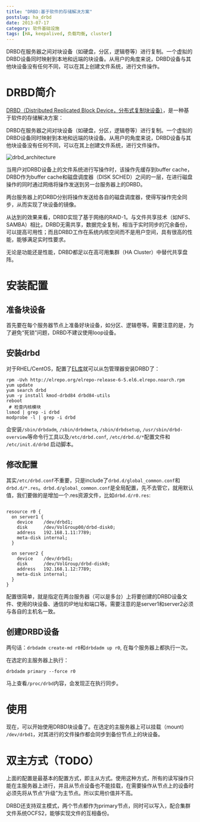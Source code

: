 ```yaml
---
title: "DRBD:基于软件的存储解决方案"
postslug: ha_drbd
date: 2013-07-17
category: 软件基础设施
tags: [HA, keepalived, 负载均衡, cluster]
---
```


DRBD在服务器之间对块设备（如硬盘，分区，逻辑卷等）进行复制。一个虚拟的DRBD设备同时映射到本地和远端的块设备。从用户的角度来说，DRBD设备与其他块设备没有任何不同，可以在其上创建文件系统，进行文件操作。

<!-- more -->

# DRBD简介

[DRBD（Distributed Replicated Block Device，分布式复制块设备）](http://www.drbd.org/ )，是一种基于软件的存储解决方案：

DRBD在服务器之间对块设备（如硬盘，分区，逻辑卷等）进行复制。一个虚拟的DRBD设备同时映射到本地和远端的块设备。从用户的角度来说，DRBD设备与其他块设备没有任何不同，可以在其上创建文件系统，进行文件操作。

![drbd_architecture](images/2013/drbd/drbd_architecture.png)

当用户对DRBD设备上的文件系统进行写操作时，该操作先缓存到buffer cache，DRBD作为buffer cache和磁盘调度器（DISK SCHED）之间的一层，在进行磁盘操作的同时通过网络将操作发送到另一台服务器上的DRBD。


两台服务器上的DRBD分别将操作发送给各自的磁盘调度器，使得写操作完全同步，从而实现了块设备的镜像。


从达到的效果来看，DRBD实现了基于网络的RAID-1。与文件共享技术（如NFS、SAMBA）相比，DRBD无需共享，数据完全复制，相当于实时同步的冗余备份，可以提高可用性；而且DRBD工作在系统内核空间而不是用户空间，具有很高的性能，能够满足实时性要求。


无论是功能还是性能，DRBD都足以在高可用集群（HA Cluster）中替代共享盘阵。


# 安装配置

## 准备块设备

首先要在每个服务器节点上准备好块设备，如分区、逻辑卷等。需要注意的是，为了避免“死锁”问题，DRBD不建议使用loop设备。

## 安装drbd

对于RHEL/CentOS，配置了[EL库](http://elrepo.org)就可以从包管理器安装DRBD了：

```
rpm -Uvh http://elrepo.org/elrepo-release-6-5.el6.elrepo.noarch.rpm
yum update
yum search drbd
yum -y install kmod-drbd84 drbd84-utils
reboot
 # 检查内核模块
lsmod | grep -i drbd
modprobe -l | grep -i drbd

```

会安装`/sbin/drbdadm`, `/sbin/drbdmeta`, `/sbin/drbdsetup`, `/usr/sbin/drbd-overview`等命令行工具以及`/etc/drbd.conf`, `/etc/drbd.d/*`配置文件和 `/etc/init.d/drbd` 启动脚本。

## 修改配置

其实`/etc/drbd.conf`不重要，只是include了`drbd.d/global_common.conf`和`drbd.d/*.res`。`drbd.d/global_common.conf`是全局配置，先不去管它，就用默认值，我们要做的是增加一个.res资源文件，比如`drbd.d/r0.res`:

```

resource r0 {
  on server1 {
    device    /dev/drbd1;
    disk      /dev/VolGroup00/drbd-disk0;
    address   192.168.1.11:7789;
    meta-disk internal;
  }

  on server2 {
    device    /dev/drbd1;
    disk      /dev/VolGroup/drbd-disk0;
    address   192.168.1.12:7789;
    meta-disk internal;
  }
}

```


配置很简单，就是指定在两台服务器（可以是多台）上将要创建的DRBD设备文件、使用的块设备、通信的IP地址和端口等。需要注意的是server1和server2必须与各自的主机名一致。

## 创建DRBD设备

两句话：`drbdadm create-md r0`和`drbdadm up r0`, 在每个服务器上都执行一次。

在选定的主服务器上执行：

`drbdadm primary --force r0`

马上查看`/proc/drbd`内容，会发现正在执行同步。

# 使用

现在，可以开始使用DRBD块设备了。在选定的主服务器上可以挂载（mount) `/dev/drbd1`，对其进行的文件操作都会同步到备份节点上的块设备。

# 双主方式（TODO）

上面的配置是最基本的配置方式，即主从方式。使用这种方式，所有的读写操作只能在主服务器上进行，并且从节点设备也不能挂载，在需要操作从节点上的设备时必须先将从节点“升级”为主节点。所以实用价值并不高。

DRBD还支持双主模式，两个节点都作为primary节点，同时可以写入，配合集群文件系统OCFS2，能够实现文件的互相备份。





